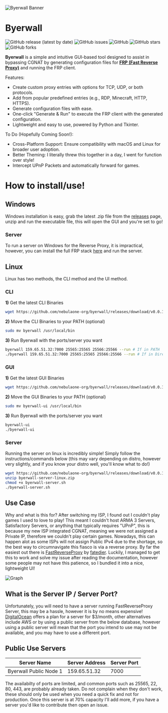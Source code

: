 ![Byerwall Banner](https://i.imgur.com/dksZAIj.png)

# Byerwall

![GitHub release (latest by date)](https://img.shields.io/github/v/release/nebulaone-org/byerwall?label=Latest%20Release)
![GitHub issues](https://img.shields.io/github/issues/nebulaone-org/byerwall?label=Issues)
![GitHub](https://img.shields.io/github/license/nebulaone-org/byerwall?label=License)
![GitHub stars](https://img.shields.io/github/stars/nebulaone-org/byerwall?label=Stars)
![GitHub forks](https://img.shields.io/github/forks/nebulaone-org/byerwall?label=Forks)

**Byerwall** is a simple and intuitive GUI-based tool designed to assist in bypassing CGNAT by generating configuration files for [**FRP (Fast Reverse Proxy)**](https://github.com/fatedier/frp) and running the FRP client.

Features:
- Create custom proxy entries with options for TCP, UDP, or both protocols.
- Add from popular predefined entries (e.g., RDP, Minecraft, HTTP, HTTPS).
- Generate configuration files with ease.
- One-click "Generate & Run" to execute the FRP client with the generated configuration.
- Lightweight and easy to use, powered by Python and Tkinter.

To Do (Hopefully Coming Soon!):
- Cross-Platform Support: Ensure compatibility with macOS and Linux for broader user adoption.
- Better Theming: I literally threw this together in a day, I went for function over style!
- Intercept UPnP Packets and automatically forward for games.

# How to install/use!
## Windows
Windows installation is easy, grab the latest .zip file from the [releases](https://github.com/nebulaone-org/byerwall/releases/) page, unzip and run the executable file, this will open the GUI and you're set to go!
### Server
To run a server on Windows for the Reverse Proxy, it is impractical, however, you can install the full FRP stack [here](https://github.com/fatedier/frp/releases/download/v0.61.1/frp_0.61.1_windows_amd64.zip) and run the server.

## Linux
Linux has two methods, the CLI method and the UI method.
### CLI
**1)** Get the latest CLI Binaries
```bash
wget https://github.com/nebulaone-org/byerwall/releases/download/v0.0.1-alpha/byerwall
```
**2)** Move the CLI Binaries to your PATH (optional)
```bash
sudo mv byerwall /usr/local/bin
```
**3)** Run Byerwall with the ports/server you want
```bash
byerwall 159.65.51.32:7000 25565:25565 25566:25566 --run # If in PATH
./byerwall 159.65.51.32:7000 25565:25565 25566:25566 --run # If in Directory
```
### GUI
**1)** Get the latest GUI Binaries
```bash
wget https://github.com/nebulaone-org/byerwall/releases/download/v0.0.1-alpha/byerwall-ui
```
**2)** Move the GUI Binaries to your PATH (optional)
```bash
sudo mv byerwall-ui /usr/local/bin
```
**3)** Run Byerwall with the ports/server you want
```bash
byerwall-ui
./byerwall-ui
```
### Server
Running the server on linux is incredibly simple! Simply follow the instructions/commands below (this may vary depending on distro, however very slightly, and if you know your distro well, you'll know what to do!)
```bash
wget https://github.com/nebulaone-org/byerwall/releases/download/v0.0.1-alpha/byerwall-server-linux.zip
unzip byerwall-server-linux.zip
chmod +x byerwall-server.sh
./byerwall-server.sh
```


## Use Case
Why and what is this for? After switching my ISP, I found out I couldn't play games I used to love to play! This meant I couldn't host ARMA 3 Servers, Satisfactory Servers, or anything that typically requires "UPnP", this is because my new ISP integrated CGNAT, meaning we were not assigned a Private IP, therefore we couldn't play certain games. Nowadays, this can happen alot as some ISPs will not assign Public IPv4 due to the shortage, so the best way to circumnavigate this fiasco is via a reverse proxy. By far the easiest out there is [FastReverseProxy](https://github.com/fatedier/frp) by [fatedier](https://github.com/fatedier). Luckily, I managed to get this to work and solve my issue after reading the documentation, however some people may not have this patience, so I bundled it into a nice, lightweight UI!

![Graph](https://i.imgur.com/0kD48q4.png)

## What is the Server IP / Server Port?
Unfortunately, you will need to have a server running FastReverseProxy Server, this may be a hassle, however it is by no means expensive! [DigitalOcean](https://digitalocean.com/) offers a plan for a server for $3/month, other alternatives include AWS or by using a public server from the below database, however using a public server will mean that the port you intend to use may not be available, and you may have to use a different port.

## Public Use Servers
| Server Name           | Server Address   | Server Port |
|------------------------|------------------|-------------|
| Byerwall Public Node 1 | 159.65.51.32     | 7000        |

The availabilty of ports are limited, and common ports such as 25565, 22, 80, 443, are probably already taken. Do not complain when they don't work, these should only be used when you need a quick fix and not for production. Once this server is at 70% capacity I'll add more, if you have a server you'd like to contribute then open an issue.
